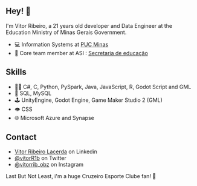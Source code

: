 ## Hey! 👋
I'm Vitor Ribeiro, a 21 years old developer and Data Engineer at the Education Ministry of Minas Gerais Government.

- 💻 Information Systems at [PUC Minas](https://www.pucminas.br/main/Paginas/default.aspx)
- 👥 Core team member at ASI : [Secretaria de educação](https://www.educacao.mg.gov.br/)

## Skills
- 👨‍💻 C#, C, Python, PySpark, Java, JavaScript, R, Godot Script and GML
- 💽 SQL, MySQL
- 🕹️ UnityEngine, Godot Engine, Game Maker Studio 2 (GML)
- 👁️ CSS
- 🌐 Microsoft Azure and Synapse

## Contact
- [Vitor Ribeiro Lacerda](https://www.linkedin.com/in/vitor-ribeiro-lacerda-02202724b/) on Linkedin
- [@vitorR1b](https://twitter.com/vitorR1b) on Twitter
- [@vitorrib_obz](https://instagram.com/vitorrib_obz?igshid=YmMyMTA2M2Y=) on Instagram

Last But Not Least, i'm a huge Cruzeiro Esporte Clube fan! 🦊
